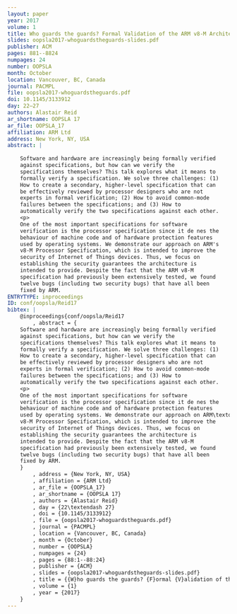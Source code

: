 ```yaml
---
layout: paper
year: 2017
volume: 1
title: Who guards the guards? Formal Validation of the ARM v8-M Architecture Specification
slides: oopsla2017-whoguardstheguards-slides.pdf
publisher: ACM
pages: 881--8824
numpages: 24
number: OOPSLA
month: October
location: Vancouver, BC, Canada
journal: PACMPL
file: oopsla2017-whoguardstheguards.pdf
doi: 10.1145/3133912
day: 22–27
authors: Alastair Reid
ar_shortname: OOPSLA 17
ar_file: OOPSLA_17
affiliation: ARM Ltd
address: New York, NY, USA
abstract: |
    
    Software and hardware are increasingly being formally verified
    against specifications, but how can we verify the
    specifications themselves? This talk explores what it means to
    formally verify a specification. We solve three challenges: (1)
    How to create a secondary, higher-level specification that can
    be effectively reviewed by processor designers who are not
    experts in formal verification; (2) How to avoid common-mode
    failures between the specifications; and (3) How to
    automatically verify the two specifications against each other.
    <p>
    One of the most important specifications for software
    verification is the processor specification since it de nes the
    behaviour of machine code and of hardware protection features
    used by operating systems. We demonstrate our approach on ARM's
    v8-M Processor Specification, which is intended to improve the
    security of Internet of Things devices. Thus, we focus on
    establishing the security guarantees the architecture is
    intended to provide. Despite the fact that the ARM v8-M
    specification had previously been extensively tested, we found
    twelve bugs (including two security bugs) that have all been
    fixed by ARM.
ENTRYTYPE: inproceedings
ID: conf/oopsla/Reid17
bibtex: |
    @inproceedings{conf/oopsla/Reid17
        , abstract = {
    Software and hardware are increasingly being formally verified
    against specifications, but how can we verify the
    specifications themselves? This talk explores what it means to
    formally verify a specification. We solve three challenges: (1)
    How to create a secondary, higher-level specification that can
    be effectively reviewed by processor designers who are not
    experts in formal verification; (2) How to avoid common-mode
    failures between the specifications; and (3) How to
    automatically verify the two specifications against each other.
    <p>
    One of the most important specifications for software
    verification is the processor specification since it de nes the
    behaviour of machine code and of hardware protection features
    used by operating systems. We demonstrate our approach on ARM\textquotesingle s
    v8-M Processor Specification, which is intended to improve the
    security of Internet of Things devices. Thus, we focus on
    establishing the security guarantees the architecture is
    intended to provide. Despite the fact that the ARM v8-M
    specification had previously been extensively tested, we found
    twelve bugs (including two security bugs) that have all been
    fixed by ARM.
    }
        , address = {New York, NY, USA}
        , affiliation = {ARM Ltd}
        , ar_file = {OOPSLA_17}
        , ar_shortname = {OOPSLA 17}
        , authors = {Alastair Reid}
        , day = {22\textendash 27}
        , doi = {10.1145/3133912}
        , file = {oopsla2017-whoguardstheguards.pdf}
        , journal = {PACMPL}
        , location = {Vancouver, BC, Canada}
        , month = {October}
        , number = {OOPSLA}
        , numpages = {24}
        , pages = {88:1--88:24}
        , publisher = {ACM}
        , slides = {oopsla2017-whoguardstheguards-slides.pdf}
        , title = {{W}ho guards the guards? {F}ormal {V}alidation of the {A}RM v8-{M} Architecture {S}pecification}
        , volume = {1}
        , year = {2017}
    }
---
```

